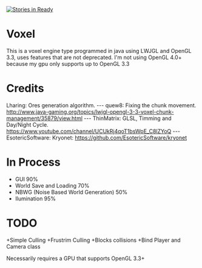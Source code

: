 [![Stories in Ready](https://badge.waffle.io/guerra24/voxel.png?label=ready&title=Ready)](https://waffle.io/guerra24/voxel)

# Voxel
This is a voxel engine type programmed in java using LWJGL and OpenGL 3.3, uses features that are not deprecated.
I'm not using OpenGL 4.0+ because my gpu only supports up to OpenGL 3.3

# Credits
Lharing: Ores generation algorithm.
--- quew8: Fixing the chunk movement. http://www.java-gaming.org/topics/lwjgl-opengl-3-3-voxel-chunk-management/35879/view.html
--- ThinMatrix: GLSL, Timming and Day/Night Cycle. https://www.youtube.com/channel/UCUkRj4qoT1bsWpE_C8lZYoQ
--- EsotericSoftware: Kryonet: https://github.com/EsotericSoftware/kryonet

# In Process
+ GUI 90%
+ World Save and Loading 70%
+ NBWG (Noise Based World Generation) 50%
+ Ilumination 95%

# TODO
+Simple Culling 
+Frustrim Culling 
+Blocks collisions 
+Bind Player and Camera class 

Necessarily requires a GPU that supports OpenGL 3.3+
